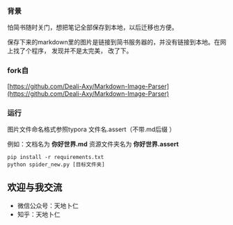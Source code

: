 ### 背景
怕简书随时关门，想把笔记全部保存到本地，以后迁移也方便。

保存下来的markdown里的图片是链接到简书服务器的，并没有链接到本地。在网上找了个程序，
发现并不是太完美，
改了下。
### fork自
[https://github.com/Deali-Axy/Markdown-Image-Parser](https://github.com/Deali-Axy/Markdown-Image-Parser)

### 运行
图片文件命名格式参照typora 文件名.assert（不带.md后缀 ）

例如：文档名为 **你好世界.md** 资源文件夹名为 **你好世界.assert**
```
pip install -r requirements.txt
python spider_new.py [目标文件夹]
```

## 欢迎与我交流
- 微信公众号：天地卜仁
- 知乎：天地卜仁